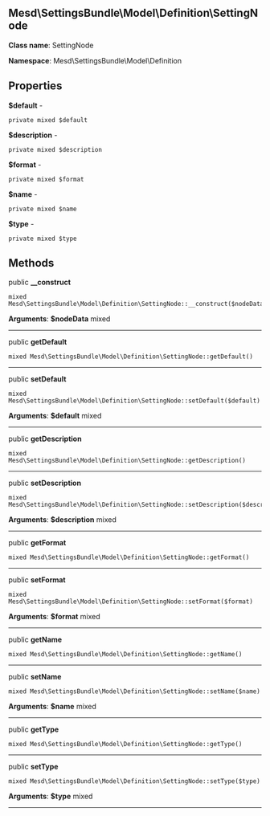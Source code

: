 Mesd\SettingsBundle\Model\Definition\SettingNode
---------------

> 

> 


**Class name**: SettingNode

**Namespace**: Mesd\SettingsBundle\Model\Definition









Properties
----------


**$default** - 



    private mixed $default






**$description** - 



    private mixed $description






**$format** - 



    private mixed $format






**$name** - 



    private mixed $name






**$type** - 



    private mixed $type






Methods
-------


public **__construct**

    mixed Mesd\SettingsBundle\Model\Definition\SettingNode::__construct($nodeData)











**Arguments**:
**$nodeData** mixed 


---


public **getDefault**

    mixed Mesd\SettingsBundle\Model\Definition\SettingNode::getDefault()












---


public **setDefault**

    mixed Mesd\SettingsBundle\Model\Definition\SettingNode::setDefault($default)











**Arguments**:
**$default** mixed 


---


public **getDescription**

    mixed Mesd\SettingsBundle\Model\Definition\SettingNode::getDescription()












---


public **setDescription**

    mixed Mesd\SettingsBundle\Model\Definition\SettingNode::setDescription($description)











**Arguments**:
**$description** mixed 


---


public **getFormat**

    mixed Mesd\SettingsBundle\Model\Definition\SettingNode::getFormat()












---


public **setFormat**

    mixed Mesd\SettingsBundle\Model\Definition\SettingNode::setFormat($format)











**Arguments**:
**$format** mixed 


---


public **getName**

    mixed Mesd\SettingsBundle\Model\Definition\SettingNode::getName()












---


public **setName**

    mixed Mesd\SettingsBundle\Model\Definition\SettingNode::setName($name)











**Arguments**:
**$name** mixed 


---


public **getType**

    mixed Mesd\SettingsBundle\Model\Definition\SettingNode::getType()












---


public **setType**

    mixed Mesd\SettingsBundle\Model\Definition\SettingNode::setType($type)











**Arguments**:
**$type** mixed 


---

